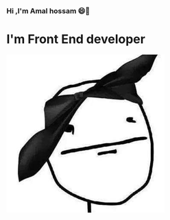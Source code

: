 ### Hi ,I'm Amal hossam 😄👋
<div>
<h1>I'm Front End developer</h1>
<img src="bg.jpg" >
</div>


<!--
**Amal-hossam/Amal-hossam** is a ✨ _special_ ✨ repository because its `README.md` (this file) appears on your GitHub profile.

Here are some ideas to get you started:

- 🔭 I’m currently working on ...
- 🌱 I’m currently learning ...
- 👯 I’m looking to collaborate on ...
- 🤔 I’m looking for help with ...
- 💬 Ask me about ...
- 📫 How to reach me: ...
- 😄 Pronouns: ...
- ⚡ Fun fact: ...
-->
